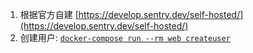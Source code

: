 1. 根据官方自建 [https://develop.sentry.dev/self-hosted/](https://develop.sentry.dev/self-hosted/)
2. 创建用户: [`docker-compose run --rm web createuser`](https://github.com/getsentry/self-hosted/issues/2284)